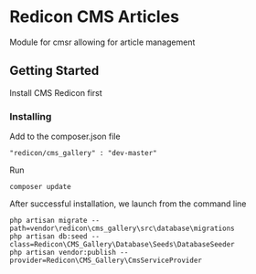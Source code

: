 # Redicon CMS Articles
Module for cmsr allowing for article management
## Getting Started
Install CMS Redicon first
### Installing
Add to the composer.json file
```
"redicon/cms_gallery" : "dev-master"
```
Run
```
composer update
```
After successful installation, we launch from the command line
```
php artisan migrate --path=vendor\redicon\cms_gallery\src\database\migrations
php artisan db:seed --class=Redicon\CMS_Gallery\Database\Seeds\DatabaseSeeder
php artisan vendor:publish --provider=Redicon\CMS_Gallery\CmsServiceProvider
```



